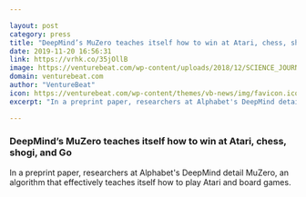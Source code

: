 ```yaml
---

layout: post
category: press
title: "DeepMind’s MuZero teaches itself how to win at Atari, chess, shogi, and Go"
date: 2019-11-20 16:56:31
link: https://vrhk.co/35jOllB
image: https://venturebeat.com/wp-content/uploads/2018/12/SCIENCE_JOURNAL_cover_image-e1574268165892.jpg?w=1200&strip=all
domain: venturebeat.com
author: "VentureBeat"
icon: https://venturebeat.com/wp-content/themes/vb-news/img/favicon.ico
excerpt: "In a preprint paper, researchers at Alphabet's DeepMind detail MuZero, an algorithm that effectively teaches itself how to play Atari and board games."

---
```


### DeepMind’s MuZero teaches itself how to win at Atari, chess, shogi, and Go

In a preprint paper, researchers at Alphabet's DeepMind detail MuZero, an algorithm that effectively teaches itself how to play Atari and board games.